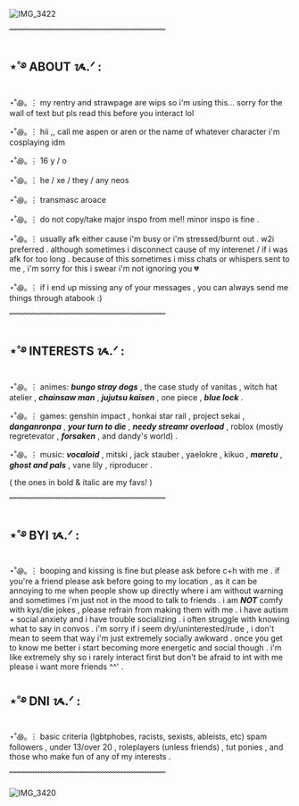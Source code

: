 ![IMG_3422](https://github.com/user-attachments/assets/8875b83f-2210-450b-afc6-163584244f47)

﹌﹌﹌﹌﹌﹌﹌﹌﹌﹌﹌﹌﹌﹌﹌﹌﹌﹌﹌﹌

## ⋆˚࿔ ABOUT ᝰ.ᐟ :
⋆˚꩜｡ ⋮ my rentry and strawpage are wips so i'm using this... sorry for the wall of text but pls read this before you interact lol

⋆˚꩜｡ ⋮ hii ,, call me aspen or aren or the name of whatever character i'm cosplaying idm

⋆˚꩜｡ ⋮ 16 y / o

⋆˚꩜｡ ⋮ he / xe / they / any neos

⋆˚꩜｡ ⋮ transmasc aroace

⋆˚꩜｡ ⋮ do not copy/take major inspo from me!! minor inspo is fine . 

⋆˚꩜｡ ⋮ usually afk either cause i'm busy or i'm stressed/burnt out . w2i preferred . although sometimes i disconnect cause of my interenet / if i was afk for too long . because of this sometimes i miss chats or whispers sent to me , i'm sorry for this i swear i'm not ignoring you 💔

⋆˚꩜｡ ⋮ if i end up missing any of your messages , you can always send me things through atabook :) 

﹌﹌﹌﹌﹌﹌﹌﹌﹌﹌﹌﹌﹌﹌﹌﹌﹌﹌﹌﹌

## ⋆˚࿔ INTERESTS ᝰ.ᐟ :

⋆˚꩜｡ ⋮ animes: ***bungo stray dogs*** , the case study of vanitas , witch hat atelier , ***chainsaw man*** , ***jujutsu kaisen*** , one piece , ***blue lock*** .

⋆˚꩜｡ ⋮ games: genshin impact , honkai star rail , project sekai , ***danganronpa*** , ***your turn to die*** , ***needy streamr overload*** , roblox (mostly regretevator , ***forsaken*** , and dandy's world) .

⋆˚꩜｡ ⋮ music: ***vocaloid*** , mitski , jack stauber , yaelokre , kikuo , ***maretu*** , ***ghost and pals*** , vane lily , riproducer .

( the ones in bold & italic are my favs! )

﹌﹌﹌﹌﹌﹌﹌﹌﹌﹌﹌﹌﹌﹌﹌﹌﹌﹌﹌﹌

## ⋆˚࿔ BYI ᝰ.ᐟ : 
⋆˚꩜｡ ⋮ booping and kissing is fine but please ask before c+h with me . if you're a friend please ask before going to my location , as it can be annoying to me when people show up directly where i am without warning and sometimes i'm just not in the mood to talk to friends . i am ***NOT*** comfy with kys/die jokes , please refrain from making them with me . i have autism + social anxiety and i have trouble socializing . i often struggle with knowing what to say in convos . i'm sorry if i seem dry/uninterested/rude , i don't mean to seem that way i'm just extremely socially awkward . once you get to know me better i start becoming more energetic and social though . i'm like extremely shy so i rarely interact first but don't be afraid to int with me please i want more friends ^^' .

## ⋆˚࿔ DNI ᝰ.ᐟ :
⋆˚꩜｡ ⋮ basic criteria (lgbtphobes, racists, sexists, ableists, etc) spam followers , under 13/over 20 , roleplayers (unless friends) , tut ponies , and those who make fun of any of my interests .

﹌﹌﹌﹌﹌﹌﹌﹌﹌﹌﹌﹌﹌﹌﹌﹌﹌﹌﹌﹌

![IMG_3420](https://github.com/user-attachments/assets/ac5bda7c-4e95-4e8f-b229-a8e0b3b9122f)

